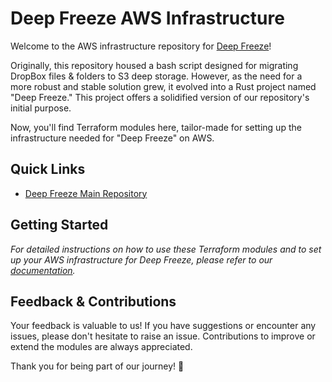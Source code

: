 # Deep Freeze AWS Infrastructure

Welcome to the AWS infrastructure repository for [Deep Freeze](https://github.com/johncarmack1984/deep-freeze)!

Originally, this repository housed a bash script designed for migrating DropBox files & folders to S3 deep storage. However, as the need for a more robust and stable solution grew, it evolved into a Rust project named "Deep Freeze." This project offers a solidified version of our repository's initial purpose.

Now, you'll find Terraform modules here, tailor-made for setting up the infrastructure needed for "Deep Freeze" on AWS.

## Quick Links
- [Deep Freeze Main Repository](https://github.com/johncarmack1984/deep-freeze)

## Getting Started

_For detailed instructions on how to use these Terraform modules and to set up your AWS infrastructure for Deep Freeze, please refer to our [documentation](link-to-documentation)._ 

## Feedback & Contributions

Your feedback is valuable to us! If you have suggestions or encounter any issues, please don't hesitate to raise an issue. Contributions to improve or extend the modules are always appreciated.

Thank you for being part of our journey! 🚀
